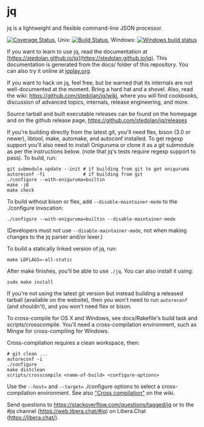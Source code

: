 jq
==

jq is a lightweight and flexible command-line JSON processor.

[![Coverage Status](https://coveralls.io/repos/stedolan/jq/badge.svg?branch=master&service=github)](https://coveralls.io/github/stedolan/jq?branch=master),
Unix: [![Build Status](https://travis-ci.org/stedolan/jq.svg?branch=master)](https://travis-ci.org/stedolan/jq),
Windows: [![Windows build status](https://ci.appveyor.com/api/projects/status/mi816811c9e9mx29?svg=true)](https://ci.appveyor.com/project/stedolan/jq)


If you want to learn to use jq, read the documentation at
[https://stedolan.github.io/jq](https://stedolan.github.io/jq).  This
documentation is generated from the docs/ folder of this repository.
You can also try it online at [jqplay.org](https://jqplay.org).

If you want to hack on jq, feel free, but be warned that its internals
are not well-documented at the moment. Bring a hard hat and a
shovel.  Also, read the wiki: https://github.com/stedolan/jq/wiki, where
you will find cookbooks, discussion of advanced topics, internals,
release engineering, and more.

Source tarball and built executable releases can be found on the
homepage and on the github release page, https://github.com/stedolan/jq/releases

If you're building directly from the latest git, you'll need flex,
bison (3.0 or newer), libtool, make, automake, and autoconf installed.
To get regexp support you'll also need to install Oniguruma or clone it as a
git submodule as per the instructions below.
(note that jq's tests require regexp support to pass).  To build, run:

    git submodule update --init # if building from git to get oniguruma
    autoreconf -fi              # if building from git
    ./configure --with-oniguruma=builtin
    make -j8
    make check

To build without bison or flex, add `--disable-maintainer-mode` to the
./configure invocation:

    ./configure --with-oniguruma=builtin --disable-maintainer-mode

(Developers must not use `--disable-maintainer-mode`, not when making
changes to the jq parser and/or lexer.)

To build a statically linked version of jq, run:

    make LDFLAGS=-all-static

After make finishes, you'll be able to use `./jq`.  You can also
install it using:

    sudo make install

If you're not using the latest git version but instead building a
released tarball (available on the website), then you won't need to
run `autoreconf` (and shouldn't), and you won't need flex or bison.

To cross-compile for OS X and Windows, see docs/Rakefile's build task
and scripts/crosscompile.  You'll need a cross-compilation environment,
such as Mingw for cross-compiling for Windows.

Cross-compilation requires a clean workspace, then:

    # git clean ...
    autoreconf -i
    ./configure
    make distclean
    scripts/crosscompile <name-of-build> <configure-options>

Use the `--host=` and `--target=` ./configure options to select a
cross-compilation environment.  See also
["Cross compilation"](https://github.com/stedolan/jq/wiki/Cross-compilation) on
the wiki.

Send questions to https://stackoverflow.com/questions/tagged/jq or to the #jq channel (https://web.libera.chat/#jq) on Libera.Chat (https://libera.chat/).
